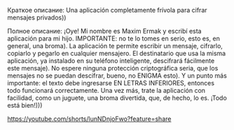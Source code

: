 Краткое описание:
Una aplicación completamente frívola para cifrar mensajes privados))

Полное описание:
¡Oye! Mi nombre es Maxim Ermak y escribí esta aplicación para mi hijo.
IMPORTANTE: no te lo tomes en serio, esto es, en general, una broma). La aplicación te permite escribir un mensaje,
cifrarlo, copiarlo y pegarlo en cualquier mensajero. El destinatario que usa la misma aplicación,
ya instalado en su teléfono inteligente, descifrará fácilmente este mensaje).
No espere ninguna protección criptográfica seria, que los mensajes no se puedan descifrar, bueno, no ENIGMA esto).
Y un punto más importante: el texto debe ingresarse EN LETRAS INFERIORES, entonces todo funcionará correctamente.
Una vez más, trate la aplicación con facilidad, como un juguete, una broma divertida, que, de hecho, lo es.
¡Todo está bien!)))

https://youtube.com/shorts/lunNDnjoFwo?feature=share
